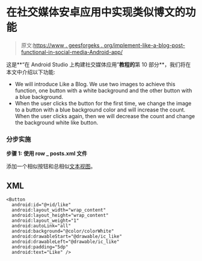 # 在社交媒体安卓应用中实现类似博文的功能

> 原文:[https://www . geesforgeks . org/implement-like-a-blog-post-functional-in-social-media-Android-app/](https://www.geeksforgeeks.org/implement-like-a-blog-post-functionality-in-social-media-android-app/)

这是**“在 Android Studio 上构建社交媒体应用”**教程的**第 10 部分**，我们将在本文中介绍以下功能:

*   We will introduce Like a Blog. We use two images to achieve this function, one button with a white background and the other button with a blue background.
*   When the user clicks the button for the first time, we change the image to a button with a blue background color and will increase the count. When the user clicks again, then we will decrease the count and change the background white like button.

### **分步实施**

**步骤 1:** **使用 row _ posts.xml 文件**

添加一个相似按钮和总相似[文本视图](https://www.geeksforgeeks.org/working-with-the-textview-in-android/)。

## XML

```
<Button
  android:id="@+id/like"
  android:layout_width="wrap_content"
  android:layout_height="wrap_content"
  android:layout_weight="1"
  android:autoLink="all"
  android:background="@color/colorWhite"
  android:drawableStart="@drawable/ic_like"
  android:drawableLeft="@drawable/ic_like"
  android:padding="5dp"
  android:text="Like" />
```